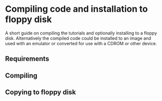 # Compiling code and installation to floppy disk  

A short guide on compiling the tutorials and optionally installing to a floppy disk. Alternatively the compiled code could be installed to an image and used with an emulator or converted for use with a CDROM or other device.  

## Requirements

## Compiling  

## Copying to floppy disk  
